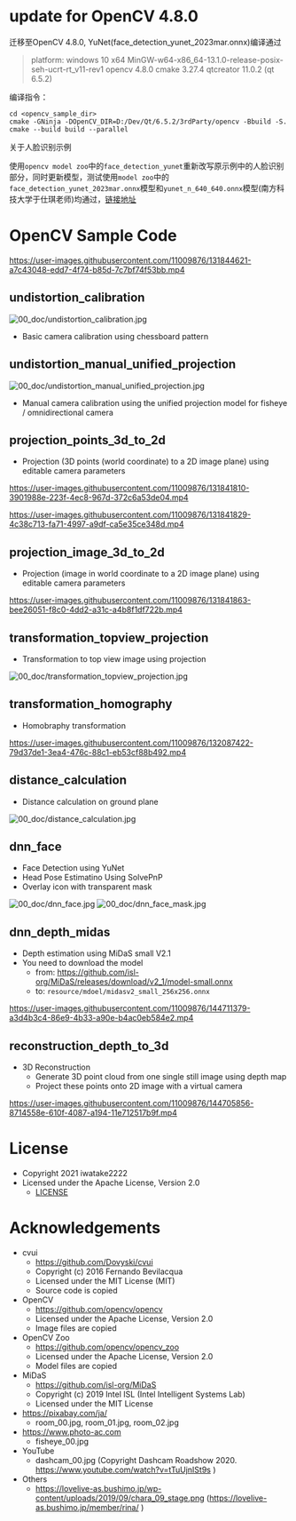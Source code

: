 
# update for OpenCV 4.8.0

迁移至OpenCV 4.8.0, YuNet(face_detection_yunet_2023mar.onnx)编译通过

> platform:
>     windows 10 x64
>     MinGW-w64-x86_64-13.1.0-release-posix-seh-ucrt-rt_v11-rev1
>     opencv 4.8.0
>     cmake 3.27.4
>     qtcreator 11.0.2 (qt 6.5.2)

编译指令：
```dos
cd <opencv_sample_dir>
cmake -GNinja -DOpenCV_DIR=D:/Dev/Qt/6.5.2/3rdParty/opencv -Bbuild -S.
cmake --build build --parallel

```

关于人脸识别示例

使用`opencv model zoo`中的`face_detection_yunet`重新改写原示例中的人脸识别部分，同时更新模型，测试使用`model zoo`中的`face_detection_yunet_2023mar.onnx`模型和`yunet_n_640_640.onnx`模型(南方科技大学于仕琪老师)均通过，[链接地址](https://github.com/ShiqiYu/libfacedetection.train/tree/master/onnx)

# OpenCV Sample Code
https://user-images.githubusercontent.com/11009876/131844621-a7c43048-edd7-4f74-b85d-7c7bf74f53bb.mp4


## undistortion_calibration
![00_doc/undistortion_calibration.jpg](00_doc/undistortion_calibration.jpg)

- Basic camera calibration using chessboard pattern


## undistortion_manual_unified_projection
![00_doc/undistortion_manual_unified_projection.jpg](00_doc/undistortion_manual_unified_projection.jpg)

- Manual camera calibration using the unified projection model for fisheye / omnidirectional camera

## projection_points_3d_to_2d
- Projection (3D points (world coordinate) to a 2D image plane) using editable camera parameters

https://user-images.githubusercontent.com/11009876/131841810-3901988e-223f-4ec8-967d-372c6a53de04.mp4

https://user-images.githubusercontent.com/11009876/131841829-4c38c713-fa71-4997-a9df-ca5e35ce348d.mp4


## projection_image_3d_to_2d
- Projection (image in world coordinate to a 2D image plane) using editable camera parameters

https://user-images.githubusercontent.com/11009876/131841863-bee26051-f8c0-4dd2-a31c-a4b8f1df722b.mp4

## transformation_topview_projection
- Transformation to top view image using projection

![00_doc/transformation_topview_projection.jpg](00_doc/transformation_topview_projection.jpg)

## transformation_homography
- Homobraphy transformation

https://user-images.githubusercontent.com/11009876/132087422-79d37de1-3ea4-476c-88c1-eb53cf88b492.mp4

## distance_calculation
- Distance calculation on ground plane

![00_doc/distance_calculation.jpg](00_doc/distance_calculation.jpg)

## dnn_face
- Face Detection using YuNet
- Head Pose Estimatino Using SolvePnP
- Overlay icon with transparent mask

![00_doc/dnn_face.jpg](00_doc/dnn_face.jpg)
![00_doc/dnn_face_mask.jpg](00_doc/dnn_face_mask.jpg)

## dnn_depth_midas
- Depth estimation using MiDaS small V2.1
- You need to download the model
    - from: https://github.com/isl-org/MiDaS/releases/download/v2_1/model-small.onnx
    - to: `resource/mdoel/midasv2_small_256x256.onnx`

https://user-images.githubusercontent.com/11009876/144711379-a3d4b3c4-86e9-4b33-a90e-b4ac0eb584e2.mp4


## reconstruction_depth_to_3d
- 3D Reconstruction
    - Generate 3D point cloud from one single still image using depth map
    - Project these points onto 2D image with a virtual camera

https://user-images.githubusercontent.com/11009876/144705856-8714558e-610f-4087-a194-11e712517b9f.mp4

# License
- Copyright 2021 iwatake2222
- Licensed under the Apache License, Version 2.0
    - [LICENSE](LICENSE)

# Acknowledgements
- cvui
    - https://github.com/Dovyski/cvui
    - Copyright (c) 2016 Fernando Bevilacqua
    - Licensed under the MIT License (MIT)
    - Source code is copied
- OpenCV
    - https://github.com/opencv/opencv
    - Licensed under the Apache License, Version 2.0
    - Image files are copied
- OpenCV Zoo
    - https://github.com/opencv/opencv_zoo
    - Licensed under the Apache License, Version 2.0
    - Model files are copied
- MiDaS
    - https://github.com/isl-org/MiDaS
    - Copyright (c) 2019 Intel ISL (Intel Intelligent Systems Lab)
    - Licensed under the MIT License
- https://pixabay.com/ja/
    - room_00.jpg, room_01.jpg, room_02.jpg
- https://www.photo-ac.com
    - fisheye_00.jpg
- YouTube
    - dashcam_00.jpg (Copyright Dashcam Roadshow 2020. https://www.youtube.com/watch?v=tTuUjnISt9s )
- Others
    - https://lovelive-as.bushimo.jp/wp-content/uploads/2019/09/chara_09_stage.png (https://lovelive-as.bushimo.jp/member/rina/ )
